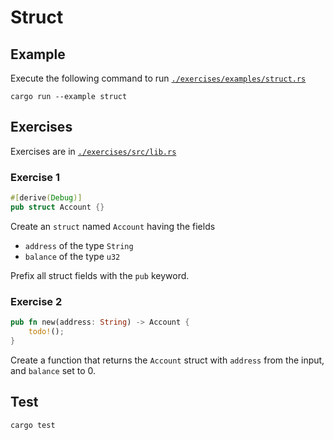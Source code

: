 # Struct

## Example

Execute the following command to run [`./exercises/examples/struct.rs`](./exercises/examples/struct.rs)

```shell
cargo run --example struct
```

## Exercises

Exercises are in [`./exercises/src/lib.rs`](./exercises/src/lib.rs)

### Exercise 1

```rust
#[derive(Debug)]
pub struct Account {}
```

Create an `struct` named `Account` having the fields

- `address` of the type `String`
- `balance` of the type `u32`

Prefix all struct fields with the `pub` keyword.

### Exercise 2

```rust
pub fn new(address: String) -> Account {
    todo!();
}
```

Create a function that returns the `Account` struct with `address` from the input, and `balance` set to 0.

## Test

```shell
cargo test
```
